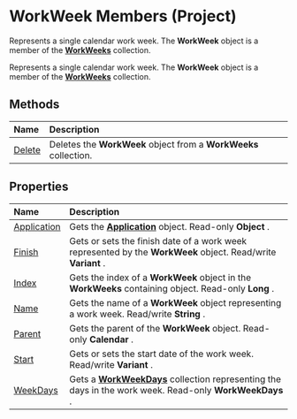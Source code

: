 
# WorkWeek Members (Project)
Represents a single calendar work week. The  **WorkWeek** object is a member of the **[WorkWeeks](0f8ba50a-b87a-1b0b-5012-f6a303849a12.md)** collection.

Represents a single calendar work week. The  **WorkWeek** object is a member of the **[WorkWeeks](0f8ba50a-b87a-1b0b-5012-f6a303849a12.md)** collection.


## Methods



|**Name**|**Description**|
|:-----|:-----|
|[Delete](c795138f-b1c8-8d2e-a9af-4bf26fbf7c46.md)|Deletes the  **WorkWeek** object from a **WorkWeeks** collection.|

## Properties



|**Name**|**Description**|
|:-----|:-----|
|[Application](73acae3e-5376-c4a9-cf64-1fa06341ee6a.md)|Gets the  **[Application](8eb91712-7784-a102-38c0-19bb056c27e9.md)** object. Read-only **Object** .|
|[Finish](d66fac85-0644-4f7d-445f-c4712aee6dbe.md)|Gets or sets the finish date of a work week represented by the **WorkWeek** object. Read/write **Variant** .|
|[Index](ad73f3b3-64a4-2d17-d0ff-37fc0c098381.md)|Gets the index of a  **WorkWeek** object in the **WorkWeeks** containing object. Read-only **Long** .|
|[Name](88d6acfe-08a2-38cd-5e1d-b3ba243ac21f.md)|Gets the name of a  **WorkWeek** object representing a work week. Read/write **String** .|
|[Parent](ae4ce80c-7800-4ade-4d80-6710dfc38a4c.md)|Gets the parent of the  **WorkWeek** object. Read-only **Calendar** .|
|[Start](f6c56b53-c99b-6915-40fb-f975b8662d68.md)|Gets or sets the start date of the work week. Read/write  **Variant** .|
|[WeekDays](6348f47c-5d15-0bd9-cd50-de70a66c7674.md)|Gets a  **[WorkWeekDays](060e541f-f709-65dd-c955-5d04c1554373.md)** collection representing the days in the work week. Read-only **WorkWeekDays** .|
